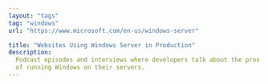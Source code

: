 ```yaml
---
layout: "tags"
tag: "windows"
url: "https://www.microsoft.com/en-us/windows-server"

title: "Websites Using Windows Server in Production"
description:
  Podcast episodes and interviews where developers talk about the pros and cons
  of running Windows on their servers.
---
```

